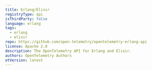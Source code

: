 ```yaml
---
title: Erlang/Elixir
registryType: api
isThirdParty: false
language: erlang
tags:
  - erlang
  - elixir
repo: https://github.com/open-telemetry/opentelemetry-erlang-api
license: Apache 2.0
description: The OpenTelemetry API for Erlang and Elixir.
authors: OpenTelemetry Authors
otVersion: latest
---
```


